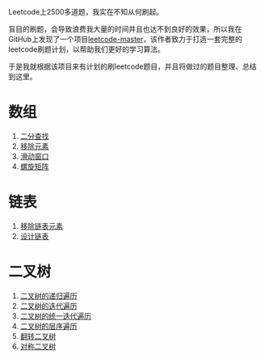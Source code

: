 Leetcode上2500多道题，我实在不知从何刷起。

盲目的刷题，会导致浪费我大量的时间并且也达不到良好的效果，所以我在GitHub上发现了一个项目[leetcode-master](https://github.com/youngyangyang04/leetcode-master)，该作者致力于打造一套完整的leetcode刷题计划，以帮助我们更好的学习算法。

于是我就根据该项目来有计划的刷leetcode题目，并且将做过的题目整理、总结到这里。



# 数组

1. [二分查找](https://github.com/nanshao13/leetcode/blob/main/problems/%E4%BA%8C%E5%88%86%E6%9F%A5%E6%89%BE.md)
2. [移除元素](https://github.com/nanshao13/leetcode/blob/main/problems/%E7%A7%BB%E9%99%A4%E5%85%83%E7%B4%A0.md)
3. [滑动窗口](https://github.com/nanshao13/leetcode/blob/main/problems/%E6%BB%91%E5%8A%A8%E7%AA%97%E5%8F%A3.md)
4. [螺旋矩阵](https://github.com/nanshao13/leetcode/blob/main/problems/%E8%9E%BA%E6%97%8B%E7%9F%A9%E9%98%B5.md)

# 链表

1. [移除链表元素](https://github.com/nanshao13/leetcode/blob/main/problems/%E7%A7%BB%E9%99%A4%E9%93%BE%E8%A1%A8%E5%85%83%E7%B4%A0.md)
2. [设计链表](https://github.com/nanshao13/leetcode/blob/main/problems/%E8%AE%BE%E8%AE%A1%E9%93%BE%E8%A1%A8.md)

# 二叉树

1. [二叉树的递归遍历](https://github.com/nanshao13/leetcode/blob/main/problems/%E4%BA%8C%E5%8F%89%E6%A0%91%E7%9A%84%E9%80%92%E5%BD%92%E9%81%8D%E5%8E%86.md)
2. [二叉树的迭代遍历](https://github.com/nanshao13/leetcode/blob/main/problems/%E4%BA%8C%E5%8F%89%E6%A0%91%E7%9A%84%E8%BF%AD%E4%BB%A3%E9%81%8D%E5%8E%86.md)
3. [二叉树的统一迭代遍历](https://github.com/nanshao13/leetcode/blob/main/problems/%E4%BA%8C%E5%8F%89%E6%A0%91%E7%9A%84%E7%BB%9F%E4%B8%80%E8%BF%AD%E4%BB%A3%E6%96%B9%E5%BC%8F.md)
4. [二叉树的层序遍历](https://github.com/nanshao13/leetcode/blob/main/problems/%E4%BA%8C%E5%8F%89%E6%A0%91%E7%9A%84%E5%B1%82%E5%BA%8F%E9%81%8D%E5%8E%86.md)
5. [翻转二叉树](https://github.com/nanshao13/leetcode/blob/main/problems/%E7%BF%BB%E8%BD%AC%E4%BA%8C%E5%8F%89%E6%A0%91.md)
6. [对称二叉树](https://github.com/nanshao13/leetcode/blob/main/problems/%E5%AF%B9%E7%A7%B0%E4%BA%8C%E5%8F%89%E6%A0%91.md)

